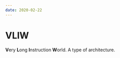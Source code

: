 ```yaml
---
date: 2020-02-22
---
```

# VLIW

**V**ery **L**ong **I**nstruction **W**orld. A type of architecture.
